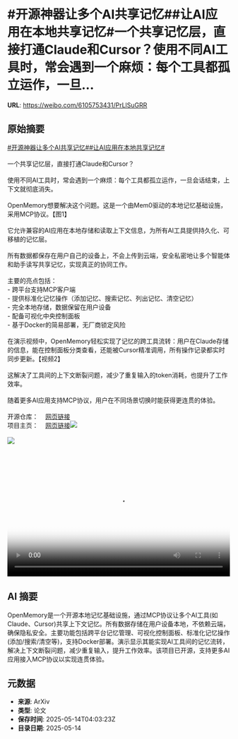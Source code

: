 # #开源神器让多个AI共享记忆##让AI应用在本地共享记忆#一个共享记忆层，直接打通Claude和Cursor？使用不同AI工具时，常会遇到一个麻烦：每个工具都孤立运作，一旦...

**URL**: https://weibo.com/6105753431/PrLlSuGRR

## 原始摘要

<a href="https://m.weibo.cn/search?containerid=231522type%3D1%26t%3D10%26q%3D%23%E5%BC%80%E6%BA%90%E7%A5%9E%E5%99%A8%E8%AE%A9%E5%A4%9A%E4%B8%AAAI%E5%85%B1%E4%BA%AB%E8%AE%B0%E5%BF%86%23&amp;extparam=%23%E5%BC%80%E6%BA%90%E7%A5%9E%E5%99%A8%E8%AE%A9%E5%A4%9A%E4%B8%AAAI%E5%85%B1%E4%BA%AB%E8%AE%B0%E5%BF%86%23" data-hide=""><span class="surl-text">#开源神器让多个AI共享记忆#</span></a><a href="https://m.weibo.cn/search?containerid=231522type%3D1%26t%3D10%26q%3D%23%E8%AE%A9AI%E5%BA%94%E7%94%A8%E5%9C%A8%E6%9C%AC%E5%9C%B0%E5%85%B1%E4%BA%AB%E8%AE%B0%E5%BF%86%23&amp;extparam=%23%E8%AE%A9AI%E5%BA%94%E7%94%A8%E5%9C%A8%E6%9C%AC%E5%9C%B0%E5%85%B1%E4%BA%AB%E8%AE%B0%E5%BF%86%23" data-hide=""><span class="surl-text">#让AI应用在本地共享记忆#</span></a><br><br>一个共享记忆层，直接打通Claude和Cursor？<br><br>使用不同AI工具时，常会遇到一个麻烦：每个工具都孤立运作，一旦会话结束，上下文就彻底消失。<br><br>OpenMemory想要解决这个问题。这是一个由Mem0驱动的本地记忆基础设施，采用MCP协议。【图1】<br><br>它允许兼容的AI应用在本地存储和读取上下文信息，为所有AI工具提供持久化、可移植的记忆层。<br><br>所有数据都保存在用户自己的设备上，不会上传到云端，安全私密地让多个智能体和助手读写共享记忆，实现真正的协同工作。<br><br>主要的亮点包括：<br>- 跨平台支持MCP客户端<br>- 提供标准化记忆操作（添加记忆、搜索记忆、列出记忆、清空记忆）<br>- 完全本地存储，数据保留在用户设备<br>- 配备可视化中央控制面板<br>- 基于Docker的简易部署，无厂商锁定风险<br><br>在演示视频中，OpenMemory轻松实现了记忆的跨工具流转：用户在Claude存储的信息，能在控制面板分类查看，还能被Cursor精准调用，所有操作记录都实时同步更新。【视频2】<br><br>这解决了工具间的上下文断裂问题，减少了重复输入的token消耗，也提升了工作效率。<br><br>随着更多AI应用支持MCP协议，用户在不同场景切换时能获得更连贯的体验。<br><br>开源仓库：<a href="https://weibo.cn/sinaurl?u=https%3A%2F%2Fgithub.com%2Fmem0ai%2Fmem0%2Ftree%2Fmain%2Fopenmemory%3Fref%3Dmem0.ai" data-hide=""><span class="url-icon"><img style="width: 1rem;height: 1rem" src="https://h5.sinaimg.cn/upload/2015/09/25/3/timeline_card_small_web_default.png" referrerpolicy="no-referrer"></span><span class="surl-text">网页链接</span></a><br>项目主页：<a href="https://weibo.cn/sinaurl?u=https%3A%2F%2Fmem0.ai%2Fopenmemory-mcp" data-hide=""><span class="url-icon"><img style="width: 1rem;height: 1rem" src="https://h5.sinaimg.cn/upload/2015/09/25/3/timeline_card_small_web_default.png" referrerpolicy="no-referrer"></span><span class="surl-text">网页链接</span></a><img style="" src="https://tvax4.sinaimg.cn/large/006Fd7o3gy1i1evbe3vllj30zk0hjaga.jpg" referrerpolicy="no-referrer"><br><br><img style="" src="https://tvax2.sinaimg.cn/large/006Fd7o3ly1i1evdpdxfbj30uy0k0q2z.jpg" referrerpolicy="no-referrer"><br><br><br clear="both"><div style="clear: both"></div><video controls="controls" poster="https://tvax3.sinaimg.cn/orj480/006Fd7o3ly1i1evdpikryj30uy0k0jtc.jpg" style="width: 100%"><source src="https://f.video.weibocdn.com/o0/tAMvxc23lx08oexPcSH601041200vBEd0E010.mp4?label=mp4_720p&amp;template=1114x720.25.0&amp;ori=0&amp;ps=1CwnkDw1GXwCQx&amp;Expires=1747198786&amp;ssig=gRORNaPjHg&amp;KID=unistore,video"><source src="https://f.video.weibocdn.com/o0/VGMoBRJNlx08oexOGHD201041200dO5Y0E010.mp4?label=mp4_hd&amp;template=740x480.25.0&amp;ori=0&amp;ps=1CwnkDw1GXwCQx&amp;Expires=1747198786&amp;ssig=scRDkvtEGe&amp;KID=unistore,video"><source src="https://f.video.weibocdn.com/o0/8fOgni6slx08oexOokn6010412008cIv0E010.mp4?label=mp4_ld&amp;template=556x360.25.0&amp;ori=0&amp;ps=1CwnkDw1GXwCQx&amp;Expires=1747198786&amp;ssig=bxfi3f4XMa&amp;KID=unistore,video"><p>视频无法显示，请前往<a href="https://video.weibo.com/show?fid=1034%3A5166168067997755" target="_blank" rel="noopener noreferrer">微博视频</a>观看。</p></video>

## AI 摘要

OpenMemory是一个开源本地记忆基础设施，通过MCP协议让多个AI工具(如Claude、Cursor)共享上下文记忆。所有数据存储在用户设备本地，不依赖云端，确保隐私安全。主要功能包括跨平台记忆管理、可视化控制面板、标准化记忆操作(添加/搜索/清空等)，支持Docker部署。演示显示其能实现AI工具间的记忆流转，解决上下文断裂问题，减少重复输入，提升工作效率。该项目已开源，支持更多AI应用接入MCP协议以实现连贯体验。

## 元数据

- **来源**: ArXiv
- **类型**: 论文
- **保存时间**: 2025-05-14T04:03:23Z
- **目录日期**: 2025-05-14
